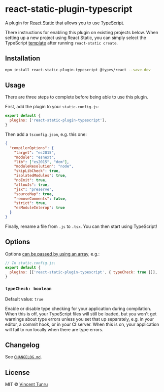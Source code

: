 # react-static-plugin-typescript

A plugin for [React Static](https://react-static.js.org/) that allows you to use [TypeScript](https://www.typescriptlang.org/).

There instructions for enabling this plugin on existing projects below. When setting up a new project using React Static, you can simply select the TypeScript [template](https://github.com/nozzle/react-static/tree/master/packages/react-static/templates) after running `react-static create`.

## Installation

```bash
npm install react-static-plugin-typescript @types/react --save-dev
```

## Usage

There are three steps to complete before being able to use this plugin.

First, add the plugin to your `static.config.js`:

```javascript
export default {
  plugins: ['react-static-plugin-typescript'],
}
```

Then add a `tsconfig.json`, e.g. this one:

```json
{
  "compilerOptions": {
    "target": "es2015",
    "module": "esnext",
    "lib": ["es2015", "dom"],
    "moduleResolution": "node",
    "skipLibCheck": true,
    "isolatedModules": true,
    "noEmit": true,
    "allowJs": true,
    "jsx": "preserve",
    "sourceMap": true,
    "removeComments": false,
    "strict": true,
    "esModuleInterop": true
  }
}
```

Finally, rename a file from `.js` to `.tsx`. You can then start using TypeScript!

## Options

Options [can be passed by using an array](https://github.com/nozzle/react-static/tree/master/docs/plugins#plugin-options), e.g.:

```javascript
// In static.config.js:
export default {
  plugins: [['react-static-plugin-typescript', { typeCheck: true }]],
}
```

### `typeCheck: boolean`

Default value: `true`

Enable or disable type checking for your application during compilation. When this is off, your TypeScript files will still be loaded, but you won't get warnings about type errors unless you set that up separately, e.g. in your editor, a commit hook, or in your CI server. When this is on, your application will fail to run locally when there are type errors.

## Changelog

See [`CHANGELOG.md`](https://gitlab.com/Vinnl/react-static-plugin-typescript/blob/master/CHANGELOG.md).

## License

MIT © [Vincent Tunru](https://vincenttunru.com)
